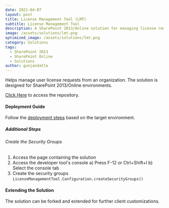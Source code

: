 ```yaml
---
date: 2021-04-07
layout: post
title: License Management Tool (LMT)
subtitle: License Management Tool
description: A SharePoint 2013/Online solution for managing license requests.
image: /assets/solutions/lmt.png
optimized_image: /assets/solutions/lmt.png
category: Solutions
tags:
  - SharePoint 2013
  - SharePoint Online
  - Solutions
author: gunjandatta
---
```


Helps manage user license requests from an organization. The solution is designed for SharePoint 2013/Online environments.

[Click Here](https://github.com/spsprinkles/lmt) to access the repository.

#### Deployment Guide

Follow the [deployment steps](/jump-start-projects/overview/deployment) based on the target environment.

##### Additional Steps

###### Create the Security Groups

1. Access the page containing the solution
2. Access the developer tool's console
   a) Press F-12 or Ctrl+Shift+I
   b) Select the console tab
3. Create the security groups
   `LicenseManagementTool.Configuration.createSecurityGroups()`

#### Extending the Solution

The solution can be forked and extended for further client customizations.